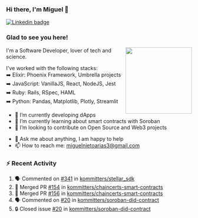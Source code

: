 ### Hi there, I'm Miguel 👋

<a href="https://linkedin.com/in/miguelnietoa/" target="_blank" rel="noopener noreferrer">
  <img src="https://img.shields.io/badge/-LinkedIn-0e76a8?style=flat-square&logo=Linkedin&logoColor=white" alt="Linkedin badge">
</a>
<!-- [![Website Badge](https://img.shields.io/badge/Website-3b5998?style=flat-square&logo=google-chrome&logoColor=white)](#notavailablenow#) 

<img src="https://i.imgur.com/tbrLrt5.gif" width=400 alt="Coding GIF" align="right"/>
-->


### Glad to see you here!
<a href="https://github.com/miguelnietoa"><img src="https://github-readme-stats-git-masterrstaa-rickstaa.vercel.app/api?username=miguelnietoa&show_icons=true&hide_border=true&count_private=true&include_all_commits=true&theme=tokyonight" height="180em" align="right"/></a>
I'm a Software Developer, lover of tech and science. 

I've worked with the following stacks:\
➡️ Elixir: Phoenix Framework, Umbrella projects\
➡️ JavaScript: VanillaJS, React, NodeJS, Jest\
➡️ Ruby: Rails, RSpec, HAML\
➡️ Python: Pandas, Matplotlib, Plotly, Streamlit

- 🔭 I’m currently developing dApps
- 🌱 I’m currently learning about smart contracts with Soroban
- 👯 I’m looking to contribute on Open Source and Web3 projects
<!-- 
- 😄 I just finished a Machine Learning course! 
- 🤔 I’m looking for help with ...
-->
- 💬 Ask me about anything, I am happy to help
- 📫 How to reach me: miguelnietoarias3@gmail.com


### ⚡ Recent Activity

<!--START_SECTION:activity-->
1. 🗣 Commented on [#341](https://github.com/kommitters/stellar_sdk/issues/341#issuecomment-1850693020) in [kommitters/stellar_sdk](https://github.com/kommitters/stellar_sdk)
2. 🎉 Merged PR [#154](https://github.com/kommitters/chaincerts-smart-contracts/pull/154) in [kommitters/chaincerts-smart-contracts](https://github.com/kommitters/chaincerts-smart-contracts)
3. 🎉 Merged PR [#156](https://github.com/kommitters/chaincerts-smart-contracts/pull/156) in [kommitters/chaincerts-smart-contracts](https://github.com/kommitters/chaincerts-smart-contracts)
4. 🗣 Commented on [#20](https://github.com/kommitters/soroban-did-contract/issues/20#issuecomment-1841013486) in [kommitters/soroban-did-contract](https://github.com/kommitters/soroban-did-contract)
5. 🔒 Closed issue [#20](https://github.com/kommitters/soroban-did-contract/issues/20) in [kommitters/soroban-did-contract](https://github.com/kommitters/soroban-did-contract)
<!--END_SECTION:activity-->
